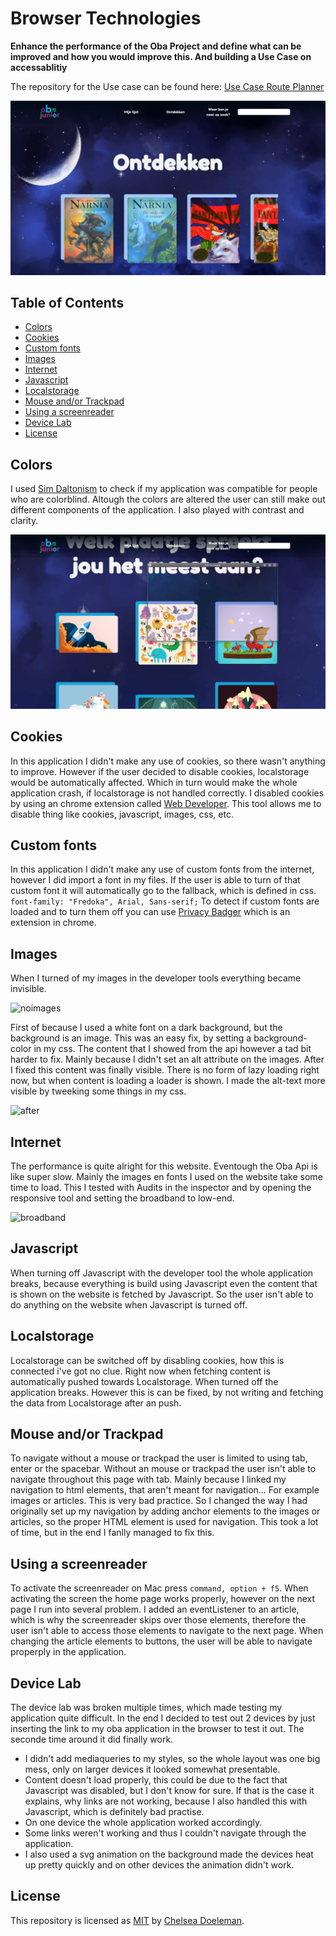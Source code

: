 # Browser Technologies

**Enhance the performance of the Oba Project and define what can be improved and how you would improve this. And building a Use Case on accessablitiy**

The repository for the Use case can be found here: [Use Case Route Planner](https://github.com/chelseadoeleman/route-planner)

![The Application](./docs/discover.png)

## Table of Contents
* [Colors](#Colors)
* [Cookies](#Cookies)
* [Custom fonts](#Custom-fonts)
* [Images](#Images)  
* [Internet](#Internet)
* [Javascript](#Javascript)
* [Localstorage](#Localstorage)
* [Mouse and/or Trackpad](#Mouse-and/or-Trackpad)
* [Using a screenreader](#Using-a-screenreader)
* [Device Lab](#Device-lab)
* [License](#License)

## Colors

I used [Sim Daltonism](https://michelf.ca/projects/sim-daltonism/) to check if my application was compatible for people who are colorblind. Altough the colors are altered the user can still make out different components of the application. I also played with contrast and clarity.

![colorblind](./docs/colorblind.png)

## Cookies

In this application I didn't make any use of cookies, so there wasn't anything to improve. However if the user decided to disable cookies, localstorage would be automatically affected. Which in turn would make the whole application crash, if localstorage is not handled correctly. I disabled cookies by using an chrome extension called [Web Developer](https://chrome.google.com/webstore/detail/web-developer/bfbameneiokkgbdmiekhjnmfkcnldhhm?hl=nl). This tool allows me to disable thing like cookies, javascript, images, css, etc.


## Custom fonts

In this application I didn't make any use of custom fonts from the internet, however I did import a font in my files. If the user is able to turn of that custom font it will automatically go to the fallback, which is defined in css. 
```font-family: "Fredoka", Arial, Sans-serif;``` To detect if custom fonts are loaded and to turn them off you can use [Privacy Badger](https://chrome.google.com/webstore/detail/privacy-badger/pkehgijcmpdhfbdbbnkijodmdjhbjlgp?hl=nl) which is an extension in chrome.

## Images

When I turned of my images in the developer tools everything became invisible. 

![noimages](./docs/noimages.png)

First of because I used a white font on a dark background, but the background is an image. This was an easy fix, by setting a background-color in my css. The content that I showed from the api however a tad bit harder to fix. Mainly because I didn't set an alt attribute on the images. After I fixed this content was finally visible. There is no form of lazy loading right now, but when content is loading a loader is shown. I made the alt-text more visible by tweeking some things in my css.

![after](./docs/after.png)


## Internet

The performance is quite alright for this website. Eventough the Oba Api is like super slow. Mainly the images en fonts I used on the website take some time to load. This I tested with Audits in the inspector and by opening the responsive tool and setting the broadband to low-end.

![broadband](./docs/broadband.png)


## Javascript

When turning off Javascript with the developer tool the whole application breaks, because everything is build using Javascript even the content that is shown on the website is fetched by Javascript. So the user isn't able to do anything on the website when Javascript is turned off.

## Localstorage

Localstorage can be switched off by disabling cookies, how this is connected i've got no clue.
Right now when fetching content is automatically pushed towards Localstorage. When turned off the application breaks. However this is can be fixed, by not writing and fetching the data from Localstorage after an push.


## Mouse and/or Trackpad

To navigate without a mouse or trackpad the user is limited to using tab, enter or the spacebar.
Without an mouse or trackpad the user isn't able to navigate throughout this page with tab. Mainly because I linked my navigation to html elements, that aren't meant for navigation... For example images or articles. This is very bad practice. So I changed the way I had originally set up my navigation by adding anchor elements to the images or articles, so the proper HTML element is used for navigation. This took a lot of time, but in the end I fanlly managed to fix this. 


## Using a screenreader

To activate the screenreader on Mac press ```command, option + f5```. When activating the screen the home page works properly, however on the next page I run into several problem. I added an eventListener to an article, which is why the screenreader skips over those elements, therefore the user isn't able to access those elements to navigate to the next page. When changing the article elements to buttons, the user will be able to navigate properply in the application.


## Device Lab

The device lab was broken multiple times, which made testing my application quite difficult. In the end I decided to test out 2 devices by just inserting the link to my oba application in the browser to test it out. The seconde time around it did finally work.

*   I didn't add mediaqueries to my styles, so the whole layout was one big mess, only on larger devices it looked somewhat presentable.
*   Content doesn't load properly, this could be due to the fact that Javascript was disabled, but I don't know for sure. If that is the case it explains, why links are not working, because I also handled this with Javascript, which is definitely bad practise.
*   On one device the whole application worked accordingly. 
*   Some links weren't working and thus I couldn't navigate through the application.
*   I also used a svg animation on the background made the devices heat up pretty quickly and on other devices the animation didn't work.

## License
This repository is licensed as [MIT](LICENSE) by [Chelsea Doeleman](https://github.com/chelseadoeleman).

